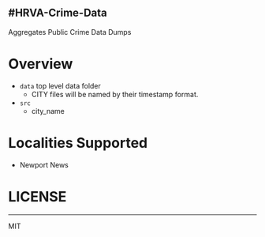 #HRVA-Crime-Data
---
Aggregates Public Crime Data Dumps


# Overview
- `data` top level data folder
  - CITY files will be named by their timestamp format.
- `src`
  - city_name

# Localities Supported
- Newport News


# LICENSE
----
MIT
